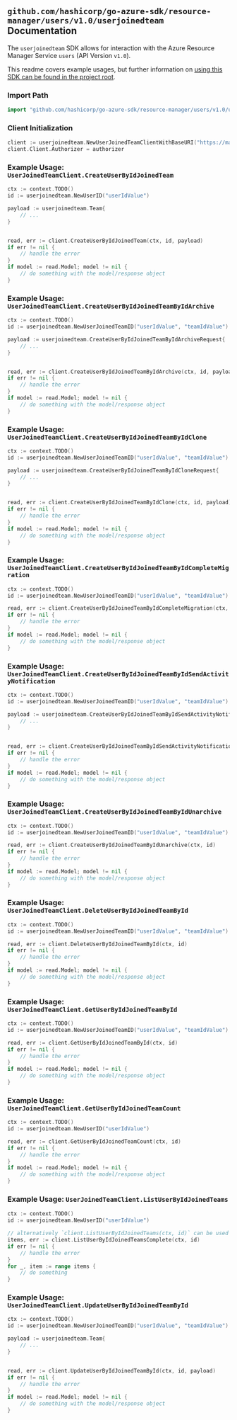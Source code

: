 
## `github.com/hashicorp/go-azure-sdk/resource-manager/users/v1.0/userjoinedteam` Documentation

The `userjoinedteam` SDK allows for interaction with the Azure Resource Manager Service `users` (API Version `v1.0`).

This readme covers example usages, but further information on [using this SDK can be found in the project root](https://github.com/hashicorp/go-azure-sdk/tree/main/docs).

### Import Path

```go
import "github.com/hashicorp/go-azure-sdk/resource-manager/users/v1.0/userjoinedteam"
```


### Client Initialization

```go
client := userjoinedteam.NewUserJoinedTeamClientWithBaseURI("https://management.azure.com")
client.Client.Authorizer = authorizer
```


### Example Usage: `UserJoinedTeamClient.CreateUserByIdJoinedTeam`

```go
ctx := context.TODO()
id := userjoinedteam.NewUserID("userIdValue")

payload := userjoinedteam.Team{
	// ...
}


read, err := client.CreateUserByIdJoinedTeam(ctx, id, payload)
if err != nil {
	// handle the error
}
if model := read.Model; model != nil {
	// do something with the model/response object
}
```


### Example Usage: `UserJoinedTeamClient.CreateUserByIdJoinedTeamByIdArchive`

```go
ctx := context.TODO()
id := userjoinedteam.NewUserJoinedTeamID("userIdValue", "teamIdValue")

payload := userjoinedteam.CreateUserByIdJoinedTeamByIdArchiveRequest{
	// ...
}


read, err := client.CreateUserByIdJoinedTeamByIdArchive(ctx, id, payload)
if err != nil {
	// handle the error
}
if model := read.Model; model != nil {
	// do something with the model/response object
}
```


### Example Usage: `UserJoinedTeamClient.CreateUserByIdJoinedTeamByIdClone`

```go
ctx := context.TODO()
id := userjoinedteam.NewUserJoinedTeamID("userIdValue", "teamIdValue")

payload := userjoinedteam.CreateUserByIdJoinedTeamByIdCloneRequest{
	// ...
}


read, err := client.CreateUserByIdJoinedTeamByIdClone(ctx, id, payload)
if err != nil {
	// handle the error
}
if model := read.Model; model != nil {
	// do something with the model/response object
}
```


### Example Usage: `UserJoinedTeamClient.CreateUserByIdJoinedTeamByIdCompleteMigration`

```go
ctx := context.TODO()
id := userjoinedteam.NewUserJoinedTeamID("userIdValue", "teamIdValue")

read, err := client.CreateUserByIdJoinedTeamByIdCompleteMigration(ctx, id)
if err != nil {
	// handle the error
}
if model := read.Model; model != nil {
	// do something with the model/response object
}
```


### Example Usage: `UserJoinedTeamClient.CreateUserByIdJoinedTeamByIdSendActivityNotification`

```go
ctx := context.TODO()
id := userjoinedteam.NewUserJoinedTeamID("userIdValue", "teamIdValue")

payload := userjoinedteam.CreateUserByIdJoinedTeamByIdSendActivityNotificationRequest{
	// ...
}


read, err := client.CreateUserByIdJoinedTeamByIdSendActivityNotification(ctx, id, payload)
if err != nil {
	// handle the error
}
if model := read.Model; model != nil {
	// do something with the model/response object
}
```


### Example Usage: `UserJoinedTeamClient.CreateUserByIdJoinedTeamByIdUnarchive`

```go
ctx := context.TODO()
id := userjoinedteam.NewUserJoinedTeamID("userIdValue", "teamIdValue")

read, err := client.CreateUserByIdJoinedTeamByIdUnarchive(ctx, id)
if err != nil {
	// handle the error
}
if model := read.Model; model != nil {
	// do something with the model/response object
}
```


### Example Usage: `UserJoinedTeamClient.DeleteUserByIdJoinedTeamById`

```go
ctx := context.TODO()
id := userjoinedteam.NewUserJoinedTeamID("userIdValue", "teamIdValue")

read, err := client.DeleteUserByIdJoinedTeamById(ctx, id)
if err != nil {
	// handle the error
}
if model := read.Model; model != nil {
	// do something with the model/response object
}
```


### Example Usage: `UserJoinedTeamClient.GetUserByIdJoinedTeamById`

```go
ctx := context.TODO()
id := userjoinedteam.NewUserJoinedTeamID("userIdValue", "teamIdValue")

read, err := client.GetUserByIdJoinedTeamById(ctx, id)
if err != nil {
	// handle the error
}
if model := read.Model; model != nil {
	// do something with the model/response object
}
```


### Example Usage: `UserJoinedTeamClient.GetUserByIdJoinedTeamCount`

```go
ctx := context.TODO()
id := userjoinedteam.NewUserID("userIdValue")

read, err := client.GetUserByIdJoinedTeamCount(ctx, id)
if err != nil {
	// handle the error
}
if model := read.Model; model != nil {
	// do something with the model/response object
}
```


### Example Usage: `UserJoinedTeamClient.ListUserByIdJoinedTeams`

```go
ctx := context.TODO()
id := userjoinedteam.NewUserID("userIdValue")

// alternatively `client.ListUserByIdJoinedTeams(ctx, id)` can be used to do batched pagination
items, err := client.ListUserByIdJoinedTeamsComplete(ctx, id)
if err != nil {
	// handle the error
}
for _, item := range items {
	// do something
}
```


### Example Usage: `UserJoinedTeamClient.UpdateUserByIdJoinedTeamById`

```go
ctx := context.TODO()
id := userjoinedteam.NewUserJoinedTeamID("userIdValue", "teamIdValue")

payload := userjoinedteam.Team{
	// ...
}


read, err := client.UpdateUserByIdJoinedTeamById(ctx, id, payload)
if err != nil {
	// handle the error
}
if model := read.Model; model != nil {
	// do something with the model/response object
}
```
